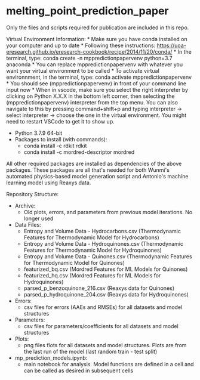 # melting_point_prediction_paper

Only the files and scripts required for publication are included in this repo.

Virtual Environment Information:
    * Make sure you have conda installed on your computer and up to date
    * Following these instructions: https://uoa-eresearch.github.io/eresearch-cookbook/recipe/2014/11/20/conda/
    * In the terminal, type: conda create -n mppredictionpapervenv python=3.7 anaconda
        * You can replace mppredictionpapervenv with whatever you want your virtual environment to be called
    * To activate virtual environnment, in the terminal, type: conda activate mppredictionpapervenv
        * You should see (mppredictionpapervenv) in front of your command line input now
    * When in vscode, make sure you select the right interpreter by clicking on Python X.X.X in the bottom left corner, then selecting the (mppredictionpapervenv) interpreter from the top menu. You can also navigate to this by pressing command+shift+p and typing interpreter -> select interpreter -> choose the one in the virtual environment. You might need to restart VSCode to get it to show up.

* Python 3.7.9 64-bit
* Packages to install (with commands):
    * conda install -c rdkit rdkit
    * conda install -c mordred-descriptor mordred

All other required packages are installed as dependencies of the above packages. These packages are all that's needed for both Wunmi's automated physics-based model generation script and Antonio's machine learning model using Reaxys data.

Repository Structure:
* Archive:
    * Old plots, errors, and parameters from previous model iterations. No longer used
* Data Files:
    * Entropy and Volume Data - Hydrocarbons.csv (Thermodynamic Features for Thermodynamic Model for Hydrocarbons)
    * Entropy and Volume Data - Hydroquinones.csv (Thermodynamic Features for Thermodynamic Model for Hydroquinones)
    * Entropy and Volume Data - Quinones.csv (Thermodynamic Features for Thermodynamic Model for Quinones)
    * featurized_bq.csv (Mordred Features for ML Models for Quinones)
    * featurized_hq.csv (Mordred Features for ML Models for Hydroquinones)
    * parsed_p_benzoquinone_216.csv (Reaxys data for Quinones)
    * parsed_p_hydroquinone_204.csv (Reaxys data for Hydroquinones)
* Errors:
    * csv files for errors (AAEs and RMSEs) for all datasets and model structures
* Parameters:
    * csv files for parameters/coefficients for all datasets and model structures
* Plots:
    * png files flots for all datasets and model structures. Plots are from the last run of the model (last random train - test split)
* mp_prediction_models.ipynb: 
    * main notebook for analysis. Model functions are defined in a cell and can be called as desired in subsequent cells
